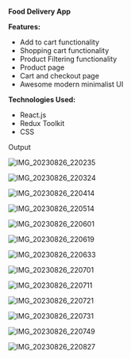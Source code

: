 <strong>Food Delivery App</strong>

<strong>Features:</strong>

<ul>
  
<li>Add to cart functionality</li>

<li>Shopping cart functionality</li>

<li>Product Filtering functionality</li>

<li>Product page</li>

<li>Cart and checkout page</li>

<li>Awesome modern minimalist UI</li>

</ul>

<strong>Technologies Used:</strong>

<ul>
  
<li>React.js</li>

<li>Redux Toolkit</li>

<li>CSS</li>

</ul>

Output

![IMG_20230826_220235](https://github.com/Maclynmac/Food-Delivery-App/assets/118000127/f70e372b-6d22-4821-95f4-ce5d2c627bae)

![IMG_20230826_220324](https://github.com/Maclynmac/Food-Delivery-App/assets/118000127/92afe27c-c4f8-49f1-8492-0d2c332ea9ca)

![IMG_20230826_220414](https://github.com/Maclynmac/Food-Delivery-App/assets/118000127/1e8f1fe6-ef2a-48a3-ae4c-e1356fbb9475)

![IMG_20230826_220514](https://github.com/Maclynmac/Food-Delivery-App/assets/118000127/806a09f6-caca-4f5e-8e21-c9153552b9a0)

![IMG_20230826_220601](https://github.com/Maclynmac/Food-Delivery-App/assets/118000127/2edc7698-2c3a-4684-9f69-4c38f7b45a92)

![IMG_20230826_220619](https://github.com/Maclynmac/Food-Delivery-App/assets/118000127/a3b89a32-9ead-4195-aca6-4a606bbfdb71)

![IMG_20230826_220633](https://github.com/Maclynmac/Food-Delivery-App/assets/118000127/dc60a002-daaf-49e7-acc3-f8b7193c8d39)

![IMG_20230826_220701](https://github.com/Maclynmac/Food-Delivery-App/assets/118000127/a248b95e-50b7-4ccb-a527-d4f776d9e128)

![IMG_20230826_220711](https://github.com/Maclynmac/Food-Delivery-App/assets/118000127/33ec9578-9df6-4445-b67e-adeb107e5c66)

![IMG_20230826_220721](https://github.com/Maclynmac/Food-Delivery-App/assets/118000127/17de38a0-9b97-410e-9b27-7513df38646e)

![IMG_20230826_220731](https://github.com/Maclynmac/Food-Delivery-App/assets/118000127/cd966697-740e-417d-875a-7077ab6d5b62)

![IMG_20230826_220749](https://github.com/Maclynmac/Food-Delivery-App/assets/118000127/c20b2ed9-2136-48a1-86da-d6a5ee6e6e49)

![IMG_20230826_220827](https://github.com/Maclynmac/Food-Delivery-App/assets/118000127/738ed3a6-b170-43c9-b0a6-c3261621048e)
